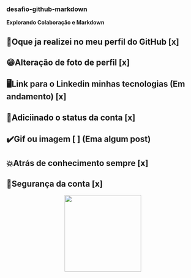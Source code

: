 ### desafio-github-markdown
__Explorando Colaboração e Markdown__

🫠Oque ja realizei no meu perfil do GitHub [x]
----------
😁Alteração de foto de perfil [x]
----------
🖥️Link para o Linkedin minhas tecnologias (Em andamento) [x]
---------
💢Adiciinado o status da conta [x]
--------- 
✔️Gif ou imagem [ ] (Ema algum post)
---------
💥Atrás de conhecimento sempre [x]
-------
🔐Segurança da conta [x]
-------

<div align="center">
  <img height="200" src="https://i.pinimg.com/originals/cb/0f/33/cb0f3377971e05f3e5ea7ed771a9c2f8.gif"  />
</div>

